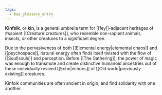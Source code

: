 ```yaml
---
tags:
  - has_glossary_entry
---
```


**Kinfolk**, or **kin**, is a general umbrella term for [[fey]]-adjacent heritages of #sapient [[Creature|creatures]], who resemble non-sapient animals, insects, or other creatures to a significant degree.

Due to the pervasiveness of both [[Elemental energy|elemental chaos]] and [[psychospace]], natural energy often finds itself twisted with the flow of [[Soul|souls]] and perception. Before [[The Gathering]], the power of magic was enough to transmute and create distinctive humanoid ancestries out of these individually revived [[Echo|echoes]] of [[Old world|previously-existing]] creatures.

Kinfolk communities are often ancient in origin, and find solidarity with one another.